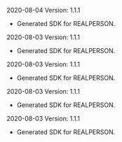 2020-08-04 Version: 1.1.1
- Generated SDK for REALPERSON.

2020-08-03 Version: 1.1.1
- Generated SDK for REALPERSON.

2020-08-03 Version: 1.1.1
- Generated SDK for REALPERSON.

2020-08-03 Version: 1.1.1
- Generated SDK for REALPERSON.

2020-08-03 Version: 1.1.1
- Generated SDK for REALPERSON.

